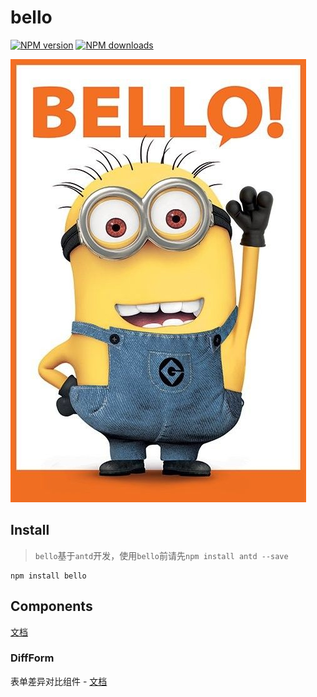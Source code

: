 # bello

[![NPM version](https://img.shields.io/npm/v/bello.svg?style=flat)](https://npmjs.org/package/bello)
[![NPM downloads](http://img.shields.io/npm/dm/bello.svg?style=flat)](https://npmjs.org/package/bello)

![Bello](./docs/bello.jpeg)

## Install

> `bello`基于`antd`开发，使用`bello`前请先`npm install antd --save`

```
npm install bello
```

## Components

[文档](https://lemonied.github.io/bello)

### DiffForm
表单差异对比组件 - [文档](https://lemonied.github.io/bello/components/diff-form)
